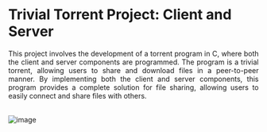 # Trivial Torrent Project: Client and Server

<div style="text-align: justify"> 
This project involves the development of a torrent program in C, where both the client and server components are programmed. The program is a trivial torrent, allowing users to share and download files in a peer-to-peer manner. By implementing both the client and server components, this program provides a complete solution for file sharing, allowing users to easily connect and share files with others.
</div>

<br>

![image](https://github.com/YoussefCahouach/Trivial-Torrent/assets/127397958/df7a0ec2-90a2-4e3b-aead-b2712da1a421)
